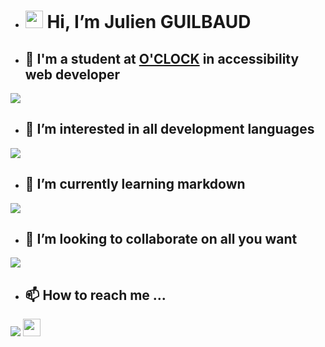 - # <img src="https://media.giphy.com/media/hvRJCLFzcasrR4ia7z/giphy.gif" width="28"> Hi, I’m Julien GUILBAUD
 
- ## 🏢 I'm a student at [O'CLOCK](https://oclock.io/) in accessibility web developer 
<img src="https://media.giphy.com/media/Pc16mmoHoXBh6/giphy.gif">
 
- ## 👀 I’m interested in all development languages 
 <img src="https://media.giphy.com/media/Pc16mmoHoXBh6/giphy.gif">
 
 - ##  🌱 I’m currently learning markdown 
 <img src="https://media.giphy.com/media/Pc16mmoHoXBh6/giphy.gif">
 
- ## 💞️ I’m looking to collaborate on all you want 
<img src="https://media.giphy.com/media/Pc16mmoHoXBh6/giphy.gif">

- ## 📫 How to reach me ... 
<img src="https://media.giphy.com/media/Pc16mmoHoXBh6/giphy.gif">
<img src="https://media.giphy.com/media/hvRJCLFzcasrR4ia7z/giphy.gif" width="28">

<!---
JulienGuilbaud/JulienGuilbaud is a ✨ special ✨ repository because its `README.md` (this file) appears on your GitHub profile.
You can click the Preview link to take a look at your changes.
--->
